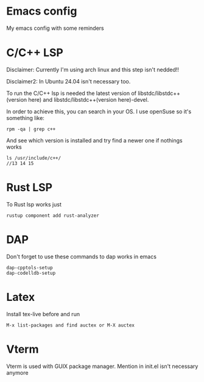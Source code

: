 # Emacs config

My emacs config with some reminders


# C/C++ LSP

Disclaimer: Currently I'm using arch linux and this step isn't nedded!!


Disclaimer2: In Ubuntu 24.04 isn't necessary too.

To run the C/C++ lsp is needed the latest version of libstdc/libstdc++(version here) and libstdc/libstdc++(version here)-devel.

In order to achieve this, you can search in your OS. I use openSuse so it's something like:

```
rpm -qa | grep c++  
```

And see which version is installed and try find a newer one if nothings works

```
ls /usr/include/c++/  
//13 14 15
```

# Rust LSP

To Rust lsp works just

```
rustup component add rust-analyzer
```

# DAP

Don't forget to use these commands to dap works in emacs

```
dap-cpptols-setup
dap-codelldb-setup
```


# Latex

Install tex-live before and run
```
M-x list-packages and find auctex or M-X auctex
```

# Vterm

Vterm is used with GUIX package manager. Mention in init.el isn't necessary anymore

